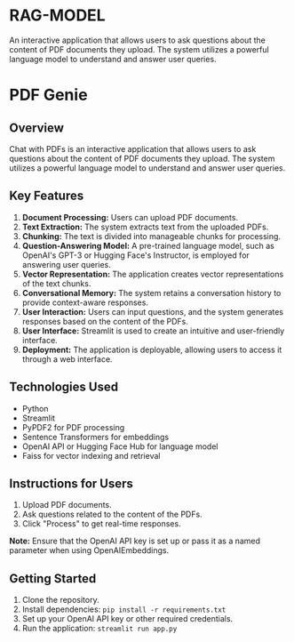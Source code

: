 # RAG-MODEL
An interactive application that allows users to ask questions about the content of PDF documents they upload. The system utilizes a powerful language model to understand and answer user queries.

# PDF Genie

## Overview

Chat with PDFs is an interactive application that allows users to ask questions about the content of PDF documents they upload. The system utilizes a powerful language model to understand and answer user queries.

## Key Features

1. **Document Processing:** Users can upload PDF documents.
2. **Text Extraction:** The system extracts text from the uploaded PDFs.
3. **Chunking:** The text is divided into manageable chunks for processing.
4. **Question-Answering Model:** A pre-trained language model, such as OpenAI's GPT-3 or Hugging Face's Instructor, is employed for answering user queries.
5. **Vector Representation:** The application creates vector representations of the text chunks.
6. **Conversational Memory:** The system retains a conversation history to provide context-aware responses.
7. **User Interaction:** Users can input questions, and the system generates responses based on the content of the PDFs.
8. **User Interface:** Streamlit is used to create an intuitive and user-friendly interface.
9. **Deployment:** The application is deployable, allowing users to access it through a web interface.

## Technologies Used

- Python
- Streamlit
- PyPDF2 for PDF processing
- Sentence Transformers for embeddings
- OpenAI API or Hugging Face Hub for language model
- Faiss for vector indexing and retrieval

## Instructions for Users

1. Upload PDF documents.
2. Ask questions related to the content of the PDFs.
3. Click "Process" to get real-time responses.

**Note:** Ensure that the OpenAI API key is set up or pass it as a named parameter when using OpenAIEmbeddings.

## Getting Started

1. Clone the repository.
2. Install dependencies: `pip install -r requirements.txt`
3. Set up your OpenAI API key or other required credentials.
4. Run the application: `streamlit run app.py`

